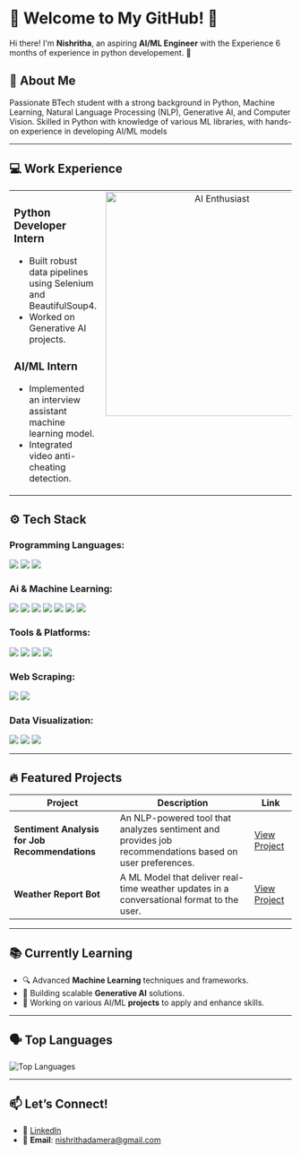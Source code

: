 # 🌟 Welcome to My GitHub! 🌟  

Hi there! I'm **Nishritha**, an aspiring **AI/ML Engineer** with the Experience 6 months of experience in python developement. 🚀 


## 🧠 About Me
 Passionate BTech student with a strong background in Python, Machine Learning, Natural Language Processing (NLP),
 Generative AI, and Computer Vision. Skilled in Python with knowledge of various ML libraries, with hands-on experience in
 developing AI/ML models

---

## 💻 Work Experience

<table>
  <tr>
    <td width="50%" valign="top">
      <h3><strong>Python Developer Intern </strong></h3>
      <ul>
        <li> Built robust data pipelines using Selenium and BeautifulSoup4.</li>
        <li> Worked on Generative AI projects.</li>
      </ul>
      <h3><strong>AI/ML Intern </strong></h3>
      <ul>
        <li> Implemented an interview assistant machine learning model.</li>
        <li> Integrated video anti-cheating detection.</li>
      </ul>
    </td>
    <td width="50%" valign="top">
      <div align="center">
        <img src="https://media.giphy.com/media/qgQUggAC3Pfv687qPC/giphy.gif" width="400" alt="AI Enthusiast">
      </div>
    </td>
  </tr>
</table>


## ⚙️ Tech Stack

### **Programming Languages:**
<div align="Left">
  <img src="https://img.shields.io/badge/Python-3776AB?style=for-the-badge&logo=python&logoColor=white" />
  <img src="https://img.shields.io/badge/SQL-4479A1?style=for-the-badge&logo=postgresql&logoColor=white" />
  <img src="https://img.shields.io/badge/MySQL-4479A1?style=for-the-badge&logo=mysql&logoColor=white" />
</div>

### **Ai & Machine Learning:**
<div align="Left">
  <img src="https://img.shields.io/badge/Numpy-013243?style=for-the-badge&logo=numpy&logoColor=white" />
  <img src="https://img.shields.io/badge/Pandas-150458?style=for-the-badge&logo=pandas&logoColor=white" />
  <img src="https://img.shields.io/badge/Machine_Learning-0084FF?style=for-the-badge&logo=scikit-learn&logoColor=white" />
  <img src="https://img.shields.io/badge/Generative_AI-4A154B?style=for-the-badge&logo=openai&logoColor=white" />
  <img src="https://img.shields.io/badge/LLM-2F6E73?style=for-the-badge&logo=python&logoColor=white" />
  <img src="https://img.shields.io/badge/RAG-5E4B8B?style=for-the-badge&logo=python&logoColor=white" />
  <img src="https://img.shields.io/badge/Vector_Databases-14A76C?style=for-the-badge&logo=python&logoColor=white" />
</div>

### **Tools & Platforms:**
<div align="Left">
  <img src="https://img.shields.io/badge/Google_Colab-F9AB00?style=for-the-badge&logo=google-colab&logoColor=white" />
  <img src="https://img.shields.io/badge/Jupyter-FF2B1D?style=for-the-badge&logo=jupyter&logoColor=white" />
  <img src="https://img.shields.io/badge/Visual_Studio-5C2D91?style=for-the-badge&logo=visual-studio&logoColor=white" />
  <img src="https://img.shields.io/badge/Git-F05032?style=for-the-badge&logo=git&logoColor=white" />
</div>

### **Web Scraping:**
<div align="Left">
  <img src="https://img.shields.io/badge/Selenium-43B02A?style=for-the-badge&logo=selenium&logoColor=white" />
  <img src="https://img.shields.io/badge/BeautifulSoup4-4F5B93?style=for-the-badge&logo=python&logoColor=white" />
</div>

### **Data Visualization:**
<div align="Left">
  <img src="https://img.shields.io/badge/Seaborn-9E4E6D?style=for-the-badge&logo=python&logoColor=white" />
  <img src="https://img.shields.io/badge/Matplotlib-11557C?style=for-the-badge&logo=python&logoColor=white" />
  <img src="https://img.shields.io/badge/Plotly-3E6A8D?style=for-the-badge&logo=plotly&logoColor=white" />
</div>


---


## 🔥 Featured Projects  

| **Project**                                   | **Description**                                                                                              | **Link**         |
|-----------------------------------------------|--------------------------------------------------------------------------------------------------------------|------------------|
| **Sentiment Analysis for Job Recommendations**| An NLP-powered tool that analyzes sentiment and provides job recommendations based on user preferences.       | [View Project](https://github.com/Nishritha03/sentiment_analysis_in_job_recommendation)|
| **Weather Report Bot**                        | A ML Model that deliver real-time weather updates in a conversational format to the user.                      | [View Project](https://github.com/Nishritha03/Weather-Report-Bot)|  

---

## 📚 Currently Learning

<ul>
  <li>🔍 Advanced <strong>Machine Learning</strong> techniques and frameworks.</li>
  <li>🧠 Building scalable <strong>Generative AI</strong> solutions.</li>
  <li>🚀 Working on various AI/ML <strong>projects</strong> to apply and enhance skills.</li>
</ul>


---
## 🗣 Top Languages

![Top Languages](https://github-readme-stats.vercel.app/api/top-langs/?username=Nishritha03&layout=compact&theme=radical)

---

## 📫 Let’s Connect!  

- 💼 <a href="https://www.linkedin.com/in/nishrithadamera" target="_blank" rel="noopener noreferrer">LinkedIn</a>
- 📧 **Email**: nishrithadamera@gmail.com  


